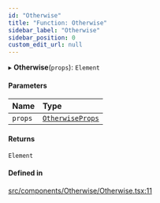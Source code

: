 ```yaml
---
id: "Otherwise"
title: "Function: Otherwise"
sidebar_label: "Otherwise"
sidebar_position: 0
custom_edit_url: null
---
```


▸ **Otherwise**(`props`): `Element`

#### Parameters

| Name | Type |
| :------ | :------ |
| `props` | [`OtherwiseProps`](../interfaces/OtherwiseProps) |

#### Returns

`Element`

#### Defined in

[src/components/Otherwise/Otherwise.tsx:11](https://github.com/ythecombinator/react-matchez/blob/f44ba50/src/components/Otherwise/Otherwise.tsx#L11)

